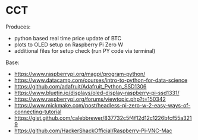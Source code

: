 # CCT

Produces:
- python based real time price update of BTC
- plots to OLED setup on Raspberry Pi Zero W
- additional files for setup check (run PY code via terminal)

Base:
- https://www.raspberrypi.org/magpi/program-python/
- https://www.datacamp.com/courses/intro-to-python-for-data-science
- https://github.com/adafruit/Adafruit_Python_SSD1306
- https://www.bluetin.io/displays/oled-display-raspberry-pi-ssd1331/
- https://www.raspberrypi.org/forums/viewtopic.php?t=150342
- https://www.mickmake.com/post/headless-pi-zero-w-2-easy-ways-of-connecting-tutorial
- https://gist.github.com/calebbrewer/837732c5f4f12d12c1226bfcf55a3219
- https://github.com/HackerShackOfficial/Raspberry-Pi-VNC-Mac
